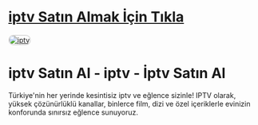 # <a href="https://taraftariptv.com/">iptv Satın Almak İçin Tıkla</a>

<a href="https://taraftariptv.com/" title="iptv">
    <img src="https://resmim.net/cdn/2025/01/29/DpE5sc.png" alt="iptv" style="max-width: 100%; border: 2px solid #ddd; border-radius: 10px;">
</a>

# iptv Satın Al - iptv - İptv Satın Al
Türkiye'nin her yerinde kesintisiz iptv ve eğlence sizinle! IPTV olarak, yüksek çözünürlüklü kanallar, binlerce film, dizi ve özel içeriklerle evinizin konforunda sınırsız eğlence sunuyoruz.
